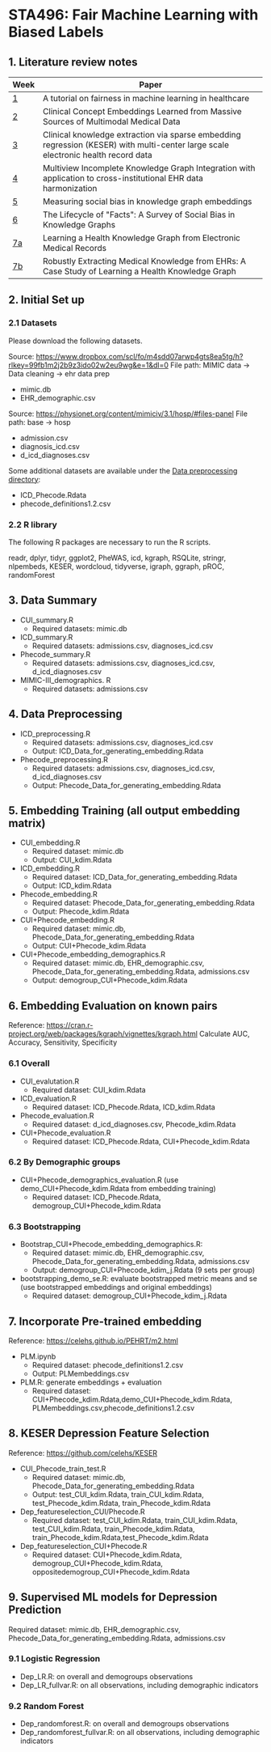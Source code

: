 # STA496: Fair Machine Learning with Biased Labels

## 1. Literature review notes

|Week|Paper|
|----|-------------------------|
|[1](https://github.com/amanda-ng518/STA496/blob/67c052f13b8a057e4c0fa5df83fa3c773af68af7/Literature%20review%20notes/W1.docx)|A tutorial on fairness in machine learning in healthcare|
|[2](https://github.com/amanda-ng518/STA496/blob/67c052f13b8a057e4c0fa5df83fa3c773af68af7/Literature%20review%20notes/W2.docx)|Clinical Concept Embeddings Learned from Massive Sources of Multimodal Medical Data|
|[3](https://github.com/amanda-ng518/STA496/blob/67c052f13b8a057e4c0fa5df83fa3c773af68af7/Literature%20review%20notes/W3.docx)|Clinical knowledge extraction via sparse embedding regression (KESER) with multi-center large scale electronic health record data|
|[4](https://github.com/amanda-ng518/STA496/blob/67c052f13b8a057e4c0fa5df83fa3c773af68af7/Literature%20review%20notes/W4.docx)|Multiview Incomplete Knowledge Graph Integration with application to cross-institutional EHR data harmonization|
|[5](https://github.com/amanda-ng518/STA496/blob/67c052f13b8a057e4c0fa5df83fa3c773af68af7/Literature%20review%20notes/W5.docx)| Measuring social bias in knowledge graph embeddings|
|[6](https://github.com/amanda-ng518/STA496/blob/67c052f13b8a057e4c0fa5df83fa3c773af68af7/Literature%20review%20notes/W6.docx)|The Lifecycle of "Facts": A Survey of Social Bias in Knowledge Graphs|
|[7a](https://github.com/amanda-ng518/STA496/blob/67c052f13b8a057e4c0fa5df83fa3c773af68af7/Literature%20review%20notes/W7a.docx)| Learning a Health Knowledge Graph from Electronic Medical Records|
|[7b](https://github.com/amanda-ng518/STA496/blob/67c052f13b8a057e4c0fa5df83fa3c773af68af7/Literature%20review%20notes/W7b.docx)|Robustly Extracting Medical Knowledge from EHRs: A Case Study of Learning a Health Knowledge Graph|

## 2. Initial Set up
### 2.1 Datasets
Please download the following datasets.

Source: https://www.dropbox.com/scl/fo/m4sdd07arwp4gts8ea5tg/h?rlkey=99fb1m2j2b9z3ido02w2eu9wg&e=1&dl=0
File path: MIMIC data -> Data cleaning -> ehr data prep
- mimic.db
- EHR_demographic.csv
  
Source: https://physionet.org/content/mimiciv/3.1/hosp/#files-panel
File path: base -> hosp
- admission.csv
- diagnosis_icd.csv
- d_icd_diagnoses.csv

Some additional datasets are available under the [Data preprocessing directory](https://github.com/amanda-ng518/STA496/tree/af8c8af2c25aec4b50261bd31f896f85daf2e15b/Data%20preprocessing):
- ICD_Phecode.Rdata
- phecode_definitions1.2.csv

### 2.2 R library
The following R packages are necessary to run the R scripts.

readr, dplyr, tidyr, ggplot2, PheWAS, icd, kgraph, RSQLite, stringr, nlpembeds, KESER, wordcloud, tidyverse, igraph, ggraph, pROC, randomForest

## 3. Data Summary 

- CUI_summary.R
  - Required datasets: mimic.db
- ICD_summary.R 
  - Required datasets: admissions.csv, diagnoses_icd.csv
- Phecode_summary.R
  - Required datasets: admissions.csv, diagnoses_icd.csv, d_icd_diagnoses.csv
- MIMIC-III_demographics. R
  - Required datasets: admissions.csv

## 4. Data Preprocessing
- ICD_preprocessing.R
  - Required datasets: admissions.csv, diagnoses_icd.csv
  - Output: ICD_Data_for_generating_embedding.Rdata
- Phecode_preprocessing.R
  - Required datasets: admissions.csv, diagnoses_icd.csv, d_icd_diagnoses.csv
  - Output: Phecode_Data_for_generating_embedding.Rdata
    
## 5. Embedding Training (all output embedding matrix)

- CUI_embedding.R
  - Required dataset: mimic.db
  - Output: CUI_kdim.Rdata
- ICD_embedding.R 
  - Required dataset: ICD_Data_for_generating_embedding.Rdata
  - Output: ICD_kdim.Rdata
- Phecode_embedding.R 
  - Required dataset: Phecode_Data_for_generating_embedding.Rdata
  - Output: Phecode_kdim.Rdata
- CUI+Phecode_embedding.R 
  - Required dataset: mimic.db, Phecode_Data_for_generating_embedding.Rdata
  - Output: CUI+Phecode_kdim.Rdata
- CUI+Phecode_embedding_demographics.R
  - Required dataset: mimic.db, EHR_demographic.csv, Phecode_Data_for_generating_embedding.Rdata, admissions.csv
  - Output: demogroup_CUI+Phecode_kdim.Rdata

## 6. Embedding Evaluation on known pairs
Reference: https://cran.r-project.org/web/packages/kgraph/vignettes/kgraph.html
Calculate AUC, Accuracy, Sensitivity, Specificity
### 6.1 Overall 

- CUI_evalutation.R
  - Required dataset: CUI_kdim.Rdata 
- ICD_evaluation.R
  - Required dataset: ICD_Phecode.Rdata, ICD_kdim.Rdata 
- Phecode_evaluation.R
  - Required dataset: d_icd_diagnoses.csv, Phecode_kdim.Rdata 
- CUI+Phecode_evaluation.R
  - Required dataset: ICD_Phecode.Rdata, CUI+Phecode_kdim.Rdata 

### 6.2 By Demographic groups

- CUI+Phecode_demographics_evaluation.R (use demo_CUI+Phecode_kdim.Rdata from embedding training)
  - Required dataset: ICD_Phecode.Rdata, demogroup_CUI+Phecode_kdim.Rdata
    
### 6.3 Bootstrapping

- Bootstrap_CUI+Phecode_embedding_demographics.R: 
  - Required dataset: mimic.db, EHR_demographic.csv, Phecode_Data_for_generating_embedding.Rdata, admissions.csv
  - Output: demogroup_CUI+Phecode_kdim_j.Rdata (9 sets per group)
- bootstrapping_demo_se.R: evaluate bootstrapped metric means and se (use bootstrapped embeddings and original embeddings)
  - Required dataset: demogroup_CUI+Phecode_kdim_j.Rdata
    
## 7. Incorporate Pre-trained embedding
Reference: https://celehs.github.io/PEHRT/m2.html

- PLM.ipynb
  - Required dataset: phecode_definitions1.2.csv
  - Output: PLMembeddings.csv
- PLM.R: generate embeddings + evaluation 
  - Required dataset: CUI+Phecode_kdim.Rdata,demo_CUI+Phecode_kdim.Rdata, PLMembeddings.csv,phecode_definitions1.2.csv

## 8. KESER Depression Feature Selection
Reference: https://github.com/celehs/KESER 

- CUI_Phecode_train_test.R
  - Required dataset: mimic.db, Phecode_Data_for_generating_embedding.Rdata
  - Output: test_CUI_kdim.Rdata, train_CUI_kdim.Rdata, test_Phecode_kdim.Rdata, train_Phecode_kdim.Rdata
- Dep_featureselection_CUI/Phecode.R
  - Required dataset: test_CUI_kdim.Rdata, train_CUI_kdim.Rdata, test_CUI_kdim.Rdata, train_Phecode_kdim.Rdata, train_Phecode_kdim.Rdata,test_Phecode_kdim.Rdata
- Dep_featureselection_CUI+Phecode.R 
  - Required dataset: CUI+Phecode_kdim.Rdata, demogroup_CUI+Phecode_kdim.Rdata, oppositedemogroup_CUI+Phecode_kdim.Rdata
    
## 9. Supervised ML models for Depression Prediction
Required dataset: mimic.db, EHR_demographic.csv, Phecode_Data_for_generating_embedding.Rdata, admissions.csv

### 9.1 Logistic Regression
- Dep_LR.R: on overall and demogroups observations
- Dep_LR_fullvar.R: on all observations, including demographic indicators

### 9.2 Random Forest
- Dep_randomforest.R: on overall and demogroups observations
- Dep_randomforest_fullvar.R: on all observations, including demographic indicators
